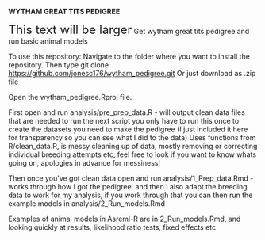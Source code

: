 <b>WYTHAM GREAT TITS PEDIGREE</b>

<span style="font-size:24px;">This text will be larger</span>
Get wytham great tits pedigree and run basic animal models

To use this repository:
Navigate to the folder where you want to install the repository. Then type git clone https://github.com/jonesc176/wytham_pedigree.git
Or just download as .zip file

Open the wytham_pedigree.Rproj file. 

First open and run analysis/pre_prep_data.R - will output clean data files that are needed to run the next script
you only have to run this once to create the datasets you need to make the pedigree (I just included it here for transparency so you can see what I did to the data)
Uses functions from R/clean_data.R, is messy cleaning up of data, mostly removing or correcting individual breeding attempts etc, feel free to look if you want to know whats going on, apologies in advance for messiness!

Then once you've got clean data open and run analysis/1_Prep_data.Rmd - works through how I got the pedigree, and then I also adapt the breeding data to work for my analysis, if you work through that you can then run the example models in analysis/2_Run_models.Rmd

Examples of animal models in Asreml-R are in 2_Run_models.Rmd, and looking quickly at results, likelihood ratio tests, fixed effects etc 

